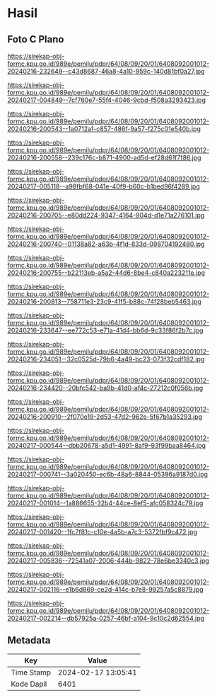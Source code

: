 # Hasil

## Foto C Plano

https://sirekap-obj-formc.kpu.go.id/989e/pemilu/pdpr/64/08/09/20/01/6408092001012-20240216-232649--c43d8687-46a8-4a10-959c-140d81bf0a27.jpg

https://sirekap-obj-formc.kpu.go.id/989e/pemilu/pdpr/64/08/09/20/01/6408092001012-20240217-004849--7cf760e7-55f4-4046-9cbd-f508a3293423.jpg

https://sirekap-obj-formc.kpu.go.id/989e/pemilu/pdpr/64/08/09/20/01/6408092001012-20240216-200543--1a0712a1-c857-486f-9a57-f275c01e540b.jpg

https://sirekap-obj-formc.kpu.go.id/989e/pemilu/pdpr/64/08/09/20/01/6408092001012-20240216-200558--239c176c-b871-4900-ad5d-ef28d61f7f86.jpg

https://sirekap-obj-formc.kpu.go.id/989e/pemilu/pdpr/64/08/09/20/01/6408092001012-20240217-005118--a98fbf68-041e-40f9-b60c-b1bed96f4289.jpg

https://sirekap-obj-formc.kpu.go.id/989e/pemilu/pdpr/64/08/09/20/01/6408092001012-20240216-200705--e80dd224-9347-4164-904d-d1e71a276101.jpg

https://sirekap-obj-formc.kpu.go.id/989e/pemilu/pdpr/64/08/09/20/01/6408092001012-20240216-200740--01138a82-a63b-4f1d-833d-098704192480.jpg

https://sirekap-obj-formc.kpu.go.id/989e/pemilu/pdpr/64/08/09/20/01/6408092001012-20240216-200755--b22113eb-a5a2-44d6-8be4-c840a223211e.jpg

https://sirekap-obj-formc.kpu.go.id/989e/pemilu/pdpr/64/08/09/20/01/6408092001012-20240216-200813--758711e3-23c9-41f5-b88c-74f28beb5463.jpg

https://sirekap-obj-formc.kpu.go.id/989e/pemilu/pdpr/64/08/09/20/01/6408092001012-20240216-233647--ee772c53-e71a-41d4-bb6d-9c33f86f2b7c.jpg

https://sirekap-obj-formc.kpu.go.id/989e/pemilu/pdpr/64/08/09/20/01/6408092001012-20240216-234051--32c0525d-79b6-4a49-bc23-073f32cdf182.jpg

https://sirekap-obj-formc.kpu.go.id/989e/pemilu/pdpr/64/08/09/20/01/6408092001012-20240216-234420--20bfc542-ba9b-41d0-af4c-27212c0f056b.jpg

https://sirekap-obj-formc.kpu.go.id/989e/pemilu/pdpr/64/08/09/20/01/6408092001012-20240216-200910--2f070e19-2d53-47d2-962e-5f67b1a35293.jpg

https://sirekap-obj-formc.kpu.go.id/989e/pemilu/pdpr/64/08/09/20/01/6408092001012-20240217-000544--dbb20678-a5d1-4991-8af9-93f99baa8464.jpg

https://sirekap-obj-formc.kpu.go.id/989e/pemilu/pdpr/64/08/09/20/01/6408092001012-20240217-000741--3a020450-ec6b-48a6-8844-05396a9187d0.jpg

https://sirekap-obj-formc.kpu.go.id/989e/pemilu/pdpr/64/08/09/20/01/6408092001012-20240217-001014--1a886655-32b4-44ce-8ef5-afc058324c79.jpg

https://sirekap-obj-formc.kpu.go.id/989e/pemilu/pdpr/64/08/09/20/01/6408092001012-20240217-001420--1fc7f81c-c10e-4a5b-a7c3-5372fbf9c472.jpg

https://sirekap-obj-formc.kpu.go.id/989e/pemilu/pdpr/64/08/09/20/01/6408092001012-20240217-005836--72541a07-2006-444b-9822-78e6be3340c3.jpg

https://sirekap-obj-formc.kpu.go.id/989e/pemilu/pdpr/64/08/09/20/01/6408092001012-20240217-002116--e1b6d869-ce2d-414c-b7e8-99257a5c8879.jpg

https://sirekap-obj-formc.kpu.go.id/989e/pemilu/pdpr/64/08/09/20/01/6408092001012-20240217-002214--db57925a-0257-46bf-a104-9c10c2d62554.jpg


## Metadata

| Key        | Value               |
| ---------- | ------------------- |
| Time Stamp | 2024-02-17 13:05:41 |
| Kode Dapil | 6401                |



